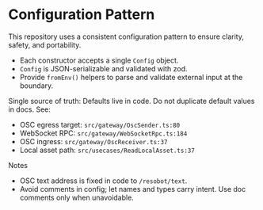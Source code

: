 # Configuration Pattern

This repository uses a consistent configuration pattern to ensure clarity, safety, and portability.

- Each constructor accepts a single `Config` object.
- `Config` is JSON-serializable and validated with zod.
- Provide `fromEnv()` helpers to parse and validate external input at the boundary.

Single source of truth: Defaults live in code. Do not duplicate default values in docs. See:

- OSC egress target: `src/gateway/OscSender.ts:80`
- WebSocket RPC: `src/gateway/WebSocketRpc.ts:184`
- OSC ingress: `src/gateway/OscReceiver.ts:37`
- Local asset path: `src/usecases/ReadLocalAsset.ts:37`

Notes
- OSC text address is fixed in code to `/resobot/text`.
- Avoid comments in config; let names and types carry intent. Use doc comments only when unavoidable.
